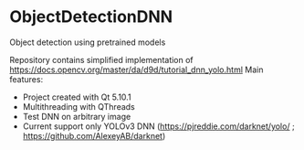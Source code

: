 # ObjectDetectionDNN
Object detection using pretrained models

Repository contains simplified implementation of https://docs.opencv.org/master/da/d9d/tutorial_dnn_yolo.html
Main features:
 - Project created with Qt 5.10.1
 - Multithreading with QThreads
 - Test DNN on arbitrary image
 - Current support only YOLOv3 DNN (https://pjreddie.com/darknet/yolo/ ; https://github.com/AlexeyAB/darknet)
 


